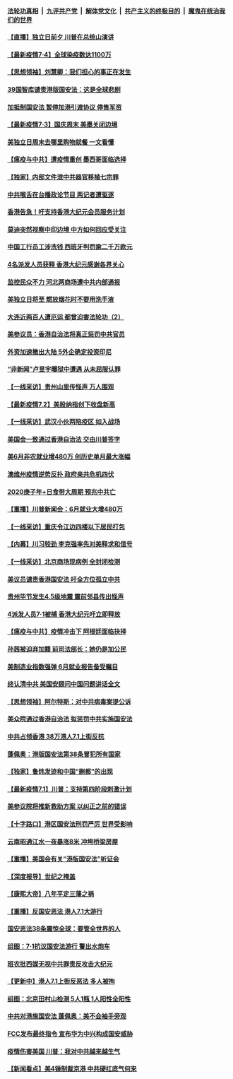 

####  [法轮功真相](../../../../basic/blob/master/README.md?t=07041302) &nbsp;|&nbsp; [九评共产党](../../../../9ping.md/blob/master/README.md?t=07041302) &nbsp;|&nbsp; [解体党文化](../../../../jtdwh.md/blob/master/README.md?t=07041302)  &nbsp;|&nbsp; [共产主义的终极目的](../../../../gczydzjmd.md/blob/master/README.md?t=07041302) &nbsp;|&nbsp; [魔鬼在统治我们的世界](../../../../mgztzwmdsj.md/blob/master/README.md?t=07041302) 

#### [【直播】独立日前夕 川普在总统山演讲](../pages/nf4514/n12230343.md?t=07041302) 

#### [【最新疫情7·4】全球染疫数达1100万](../pages/nf4514/n12231687.md?t=07041302) 

#### [【思想领袖】刘慧卿：我们担心的事正在发生](../pages/nf4514/n12168811.md?t=07041302) 

#### [39国智库谴责港版国安法：这是全球悲剧](../pages/nf4514/n12231267.md?t=07041302) 

#### [加抵制国安法 暂停加港引渡协议 停售军资](../pages/nf4514/n12231196.md?t=07041302) 

#### [【最新疫情7·3】国庆周末 美墨关闭边境](../pages/nf4514/n12229080.md?t=07041302) 

#### [美独立日周末去哪里购物就餐 一文看懂](../pages/nf4514/n12230982.md?t=07041302) 

#### [【瘟疫与中共】遭疫情重创 墨西哥面临选择](../pages/nf4514/n12229138.md?t=07041302) 

#### [【独家】内部文件泄中共器官移植七宗罪](../pages/nf4514/n12190627.md?t=07041302) 

#### [中共喉舌在台播政论节目 两记者遭驱逐](../pages/nf4514/n12229817.md?t=07041302) 

#### [香港告急！吁支持香港大纪元会员服务计划](../pages/nf4514/n12230246.md?t=07041302) 

#### [莫迪突然视察中印边境 中方如何回应受关注](../pages/nf4514/n12230232.md?t=07041302) 

#### [中国工行员工涉洗钱 西班牙判罚逾二千万欧元](../pages/nf4514/n12229905.md?t=07041302) 

#### [4名派发人员获释 香港大纪元感谢各界关心](../pages/nf4514/n12229429.md?t=07041302) 

#### [监控民众不力 河北两商场遭中共内部通报](../pages/nf4514/n12226681.md?t=07041302) 

#### [美独立日将至 燃放烟花时不要用洗手液](../pages/nf4514/n12228400.md?t=07041302) 

#### [大连近两百人遭厄运 都曾迫害法轮功（2）](../pages/nf4514/n12204461.md?t=07041302) 

#### [美参议员：香港自治法将真正惩罚中共官员](../pages/nf4514/n12228696.md?t=07041302) 

#### [外资加速撤出大陆 5外企确定投资印尼](../pages/nf4514/n12228682.md?t=07041302) 

#### [“非新闻”卢昱宇曝狱中遭遇 从未屈服认罪](../pages/nf4514/n12227813.md?t=07041302) 

#### [【一线采访】贵州山里传怪声 万人围观](../pages/nf4514/n12228322.md?t=07041302) 

#### [【最新疫情7.2】美股纳指创下收盘新高](../pages/nf4514/n12225896.md?t=07041302) 

#### [【一线采访】武汉小伙两陷疫区 如入战场](../pages/nf4514/n12228035.md?t=07041302) 

#### [美国会一致通过香港自治法 交由川普签字](../pages/nf4514/n12228230.md?t=07041302) 

#### [美6月非农就业增480万 创历史单月最大涨幅](../pages/nf4514/n12227911.md?t=07041302) 

#### [澳维州疫情逆势反扑 政府亲共危机四伏](../pages/nf4514/n12227499.md?t=07041302) 

#### [2020庚子年+日食带大周期  预兆中共亡](../pages/nf4514/n12180144.md?t=07041302) 

#### [【重播】川普新闻会：6月就业大增480万](../pages/nf4514/n12227778.md?t=07041302) 

#### [【一线采访】重庆令江边四楼以下居民打包](../pages/nf4514/n12227626.md?t=07041302) 

#### [【内幕】川习较劲 李克强率先对美释求和信号](../pages/nf4514/n12225939.md?t=07041302) 

#### [【一线采访】北京商场现病例 全封闭检测](../pages/nf4514/n12226852.md?t=07041302) 

#### [美议员谴责香港国安法 吁全方位孤立中共](../pages/nf4514/n12227173.md?t=07041302) 

#### [贵州毕节发生4.5级地震 震前邻县传出怪声](../pages/nf4514/n12226452.md?t=07041302) 

#### [4派发人员7·1被捕 香港大纪元吁立即释放](../pages/nf4514/n12226695.md?t=07041302) 

#### [【瘟疫与中共】疫情冲击下 阿根廷面临抉择](../pages/nf4514/n12226223.md?t=07041302) 

#### [孙茜被迫弃加籍 前司法部长：她仍是加公民](../pages/nf4514/n12225823.md?t=07041302) 

#### [美制造业指数强弹 6月就业报告备受瞩目](../pages/nf4514/n12225851.md?t=07041302) 

#### [终认清中共 美国安顾问中国问题讲话全文](../pages/nf4514/n12225398.md?t=07041302) 

#### [【思想领袖】阿尔特斯：对中共病毒案提公诉](../pages/nf4514/n12132039.md?t=07041302) 

#### [美众院通过香港自治法 拟惩罚中共实施国安法](../pages/nf4514/n12225765.md?t=07041302) 

#### [中共占领香港 38万港人7.1上街反抗](../pages/nf4514/n12225818.md?t=07041302) 

#### [蓬佩奥：港版国安法第38条冒犯所有国家](../pages/nf4514/n12225492.md?t=07041302) 

#### [【独家】鲁炜发迹和中国“删都”的出现](../pages/nf4514/n12210635.md?t=07041302) 

#### [【最新疫情7.1】川普：支持第四阶段刺激计划](../pages/nf4514/n12223137.md?t=07041302) 

#### [美参议院将推新救助方案 以纠正之前的错误](../pages/nf4514/n12224957.md?t=07041302) 

#### [【十字路口】港区国安法刑罚严厉 世界受影响](../pages/nf4514/n12223339.md?t=07041302) 

#### [云南昭通江水一夜暴涨8米 冲垮桥梁房屋](../pages/nf4514/n12224735.md?t=07041302) 

#### [【重播】美国会有关“港版国安法”听证会](../pages/nf4514/n12223128.md?t=07041302) 

#### [【深度报导】世纪之掩盖](../pages/nf4514/n12223498.md?t=07041302) 

#### [【康熙大帝】八年平定三藩之祸](../pages/nf4514/n12138083.md?t=07041302) 

#### [【重播】反国安恶法 港人7.1大游行](../pages/nf4514/n12219819.md?t=07041302) 

#### [国安恶法38条震惊全球：要管全世界的人](../pages/nf4514/n12224164.md?t=07041302) 

#### [组图：7·1抗议国安法游行 警出水炮车](../pages/nf4514/n12224043.md?t=07041302) 

#### [班农批西媒无视中共罪责反攻击大纪元](../pages/nf4514/n12222770.md?t=07041302) 

#### [【更新中】港人7.1上街反恶法 多人被拘](../pages/nf4514/n12224126.md?t=07041302) 

#### [组图：北京田村山检测 5人1瓶 1人阳性全阳性](../pages/nf4514/n12222637.md?t=07041302) 

#### [中共对港施国安法 蓬佩奥：美不会袖手旁观](../pages/nf4514/n12223421.md?t=07041302) 

#### [FCC发布最终指令 宣布华为中兴构成国安威胁](../pages/nf4514/n12222824.md?t=07041302) 

#### [疫情伤害美国 川普：我对中共越来越生气](../pages/nf4514/n12223407.md?t=07041302) 

#### [【新闻看点】美4锤制裁京港 中共硬扛底气何来](../pages/nf4514/n12223141.md?t=07041302) 

